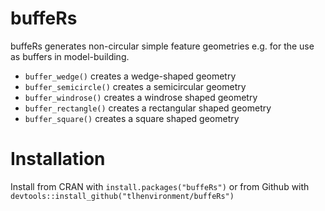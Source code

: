 # buffeRs
buffeRs generates non-circular simple feature geometries e.g. for the use as buffers in model-building.

- `buffer_wedge()` creates a wedge-shaped geometry
- `buffer_semicircle()` creates a semicircular geometry
- `buffer_windrose()` creates a windrose shaped geometry
- `buffer_rectangle()` creates a rectangular shaped geometry
- `buffer_square()` creates a square shaped geometry


# Installation
Install from CRAN with `install.packages("buffeRs")`
or from Github with `devtools::install_github("tlhenvironment/buffeRs")`

